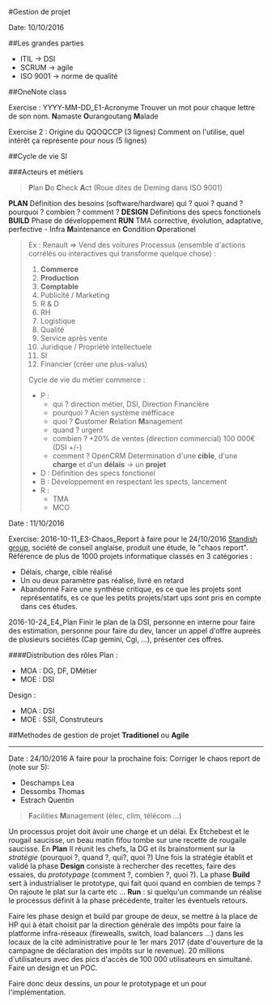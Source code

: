 #Gestion de projet

Date: 10/10/2016

##Les grandes parties
* ITIL -> DSI
* SCRUM -> agile
* ISO 9001 -> norme de qualité

##OneNote class

Exercise : YYYY-MM-DD_E1-Acronyme
Trouver un mot pour chaque lettre de son nom.
**N**amaste
**O**urangoutang
**M**alade

Exercise 2 : Origine du QQOQCCP (3 lignes)
Comment on l'utilise, quel intérêt ça représente pour nous (5 lignes)

##Cycle de vie SI

###Acteurs et métiers

> **P**lan **D**o **C**heck **A**ct
(Roue dites de Deming dans ISO 9001)

**PLAN** Définition des besoins (software/hardware) qui ? quoi ? quand ? pourquoi ? combien ? comment ?
**DESIGN** Définitions des specs fonctionels
**BUILD** Phase de développement
**RUN** TMA corrective, évolution, adaptative, perfective - Infra **M**aintenance en **C**ondition **O**perationel

> Ex : Renault => Vend des voitures
> Processus (ensemble d'actions corrélés ou interactives qui transforme quelque chose) :
> 1. **Commerce**
> 2. **Production**
> 3. **Comptable**
> 4. Publicité / Marketing
> 5. R & D
> 6. RH
> 7. Logistique
> 8. Qualité
> 9. Service après vente
> 10. Juridique / Propriété intellectuele
> 11. SI
> 12. Financier (créer une plus-valus)
>
> Cycle de vie du métier commerce :
> * P :
>     * qui ? direction métier, DSI, Direction Financière
>     * pourquoi ? Acien système inéfficace
>     * quoi ? **C**ustomer **R**elation **M**anagement
>     * quand ? urgent
>     * combien ? +20% de ventes (direction commercial) 100 000€ (DSI +/-)
>     * comment ? OpenCRM
> Determination d'une **cible**, d'une **charge** et d'un **délais** -> un **projet**
> * D : Définition des specs fonctionel
> * B : Développement en respectant les spects, lancement
> * R :
>     * TMA
>     * MCO

Date : 11/10/2016

Exercise: 2016-10-11_E3-Chaos_Report à faire pour le 24/10/2016
[Standish group](https://www.projectsmart.co.uk/white-papers/chaos-report.pdf), société de conseil anglaise, produit une étude, le "chaos report". Référence de plus de 1000 projets informatique classés en 3 catégories :
* Délais, charge, cible réalisé
* Un ou deux paramètre pas réalisé, livré en retard
* Abandonné
Faire une synthèse critique, es ce que les projets sont représentatifs, es ce que les petits projets/start ups sont pris en compte dans ces études.

2016-10-24_E4_Plan
Finir le plan de la DSI, personne en interne pour faire des estimation, personne pour faire du dev, lancer un appel d'offre aupreès de plusieurs sociétés (Cap gemini, Cgi, ...), présenter ces offres.

####Distribution des rôles
Plan :
* MOA : DG, DF, DMétier
* MOE : DSI

Design :
* MOA : DSI
* MOE : SSII, Construteurs

##Methodes de gestion de projet
**Traditionel** ou **Agile**

---
Date : 24/10/2016
A faire pour la prochaine fois:
Corriger  le chaos report de (note sur 5):
* Deschamps Lea
* Dessombs Thomas
* Estrach Quentin

> **F**acilities **M**anagement (élec, clim, télécom ...)

Un processus projet doit àvoir une charge et un délai.
Ex Etchebest et le rougail saucisse, un beau matin fifou tombe sur une recette de rougaile saucisse.
En **Plan** Il réunit les chefs, la DG et ils brainstorment sur la *stratégie* (pourquoi ?, quand ?, qui?, quoi ?)
Une fois la stratégie établit et validé la phase **Design** consiste à rechercher des recettes, faire des essaies, du *prototypage* (comment ?, combien ?, quoi ?).
La phase **Build** sert à industrialiser le prototype, qui fait quoi quand en combien de temps ? On rajoute le plat sur la carte etc ...
**Run** : si quelqu'un commande un réalise le processus définit à la phase précédente, traiter les éventuels retours.

Faire les phase design et build par groupe de deux, se mettre à la place de HP qui à était choisit par la direction générale des impôts pour faire la platforme infra-réseaux (firewealls, switch, load balancers ...) dans les locaux de la cité administrative pour le 1er mars 2017 (date d'ouverture de la campagne de déclaration des impôts sur le revenue).
20 millions d'utilisateurs avec des pics d'accès de 100 000 utilisateurs en simultané. Faire un design et un POC.

Faire donc deux dessins, un pour le prototypage et un pour l'implémentation.







